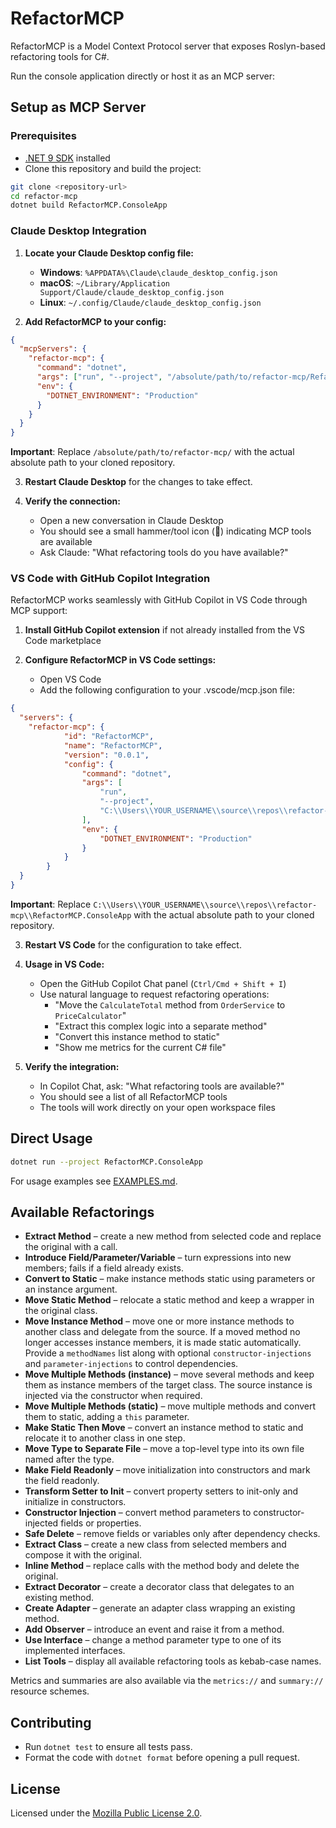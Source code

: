 # RefactorMCP

RefactorMCP is a Model Context Protocol server that exposes Roslyn-based refactoring tools for C#.

Run the console application directly or host it as an MCP server:

## Setup as MCP Server

### Prerequisites

- [.NET 9 SDK](https://dotnet.microsoft.com/download/dotnet/9.0) installed
- Clone this repository and build the project:
```bash
git clone <repository-url>
cd refactor-mcp
dotnet build RefactorMCP.ConsoleApp
```
### Claude Desktop Integration

1. **Locate your Claude Desktop config file:**
   - **Windows**: `%APPDATA%\Claude\claude_desktop_config.json`
   - **macOS**: `~/Library/Application Support/Claude/claude_desktop_config.json`
   - **Linux**: `~/.config/Claude/claude_desktop_config.json`

2. **Add RefactorMCP to your config:**
```json
{
  "mcpServers": {
    "refactor-mcp": {
      "command": "dotnet",
      "args": ["run", "--project", "/absolute/path/to/refactor-mcp/RefactorMCP.ConsoleApp"],
      "env": {
        "DOTNET_ENVIRONMENT": "Production"
      }
    }
  }
}
```
**Important**: Replace `/absolute/path/to/refactor-mcp/` with the actual absolute path to your cloned repository.

3. **Restart Claude Desktop** for the changes to take effect.

4. **Verify the connection:**
   - Open a new conversation in Claude Desktop
   - You should see a small hammer/tool icon (🔨) indicating MCP tools are available
   - Ask Claude: "What refactoring tools do you have available?"

### VS Code with GitHub Copilot Integration

RefactorMCP works seamlessly with GitHub Copilot in VS Code through MCP support:

1. **Install GitHub Copilot extension** if not already installed from the VS Code marketplace

2. **Configure RefactorMCP in VS Code settings:**
   - Open VS Code
   - Add the following configuration to your .vscode/mcp.json file:
```json
{
  "servers": {
    "refactor-mcp": {
			"id": "RefactorMCP",
			"name": "RefactorMCP",
			"version": "0.0.1",
			"config": {
				"command": "dotnet",
				"args": [
					"run",
					"--project",
					"C:\\Users\\YOUR_USERNAME\\source\\repos\\refactor-mcp\\RefactorMCP.ConsoleApp"
				],
				"env": {
					"DOTNET_ENVIRONMENT": "Production"
				}
			}
		}
  }
}
```
**Important**: Replace `C:\\Users\\YOUR_USERNAME\\source\\repos\\refactor-mcp\\RefactorMCP.ConsoleApp` with the actual absolute path to your cloned repository.

3. **Restart VS Code** for the configuration to take effect.

4. **Usage in VS Code:**
   - Open the GitHub Copilot Chat panel (`Ctrl/Cmd + Shift + I`)
   - Use natural language to request refactoring operations:
     - "Move the `CalculateTotal` method from `OrderService` to `PriceCalculator`"
     - "Extract this complex logic into a separate method"
     - "Convert this instance method to static"
     - "Show me metrics for the current C# file"

5. **Verify the integration:**
   - In Copilot Chat, ask: "What refactoring tools are available?"
   - You should see a list of all RefactorMCP tools
   - The tools will work directly on your open workspace files

## Direct Usage

```bash
dotnet run --project RefactorMCP.ConsoleApp
```

For usage examples see [EXAMPLES.md](./EXAMPLES.md).

## Available Refactorings

- **Extract Method** – create a new method from selected code and replace the original with a call.
- **Introduce Field/Parameter/Variable** – turn expressions into new members; fails if a field already exists.
- **Convert to Static** – make instance methods static using parameters or an instance argument.
- **Move Static Method** – relocate a static method and keep a wrapper in the original class.
- **Move Instance Method** – move one or more instance methods to another class and delegate from the source. If a moved method no longer accesses instance members, it is made static automatically. Provide a `methodNames` list along with optional `constructor-injections` and `parameter-injections` to control dependencies.
- **Move Multiple Methods (instance)** – move several methods and keep them as instance members of the target class. The source instance is injected via the constructor when required.
- **Move Multiple Methods (static)** – move multiple methods and convert them to static, adding a `this` parameter.
- **Make Static Then Move** – convert an instance method to static and relocate it to another class in one step.
- **Move Type to Separate File** – move a top-level type into its own file named after the type.
- **Make Field Readonly** – move initialization into constructors and mark the field readonly.
- **Transform Setter to Init** – convert property setters to init-only and initialize in constructors.
- **Constructor Injection** – convert method parameters to constructor-injected fields or properties.
- **Safe Delete** – remove fields or variables only after dependency checks.
- **Extract Class** – create a new class from selected members and compose it with the original.
- **Inline Method** – replace calls with the method body and delete the original.
- **Extract Decorator** – create a decorator class that delegates to an existing method.
- **Create Adapter** – generate an adapter class wrapping an existing method.
- **Add Observer** – introduce an event and raise it from a method.
- **Use Interface** – change a method parameter type to one of its implemented interfaces.
- **List Tools** – display all available refactoring tools as kebab-case names.

Metrics and summaries are also available via the `metrics://` and `summary://` resource schemes.

## Contributing

* Run `dotnet test` to ensure all tests pass.
* Format the code with `dotnet format` before opening a pull request.

## License

Licensed under the [Mozilla Public License 2.0](https://www.mozilla.org/MPL/2.0/).
